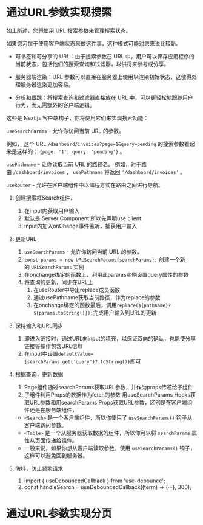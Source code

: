 
# 通过URL参数实现搜索

如上所述，您将使用 URL 搜索参数来管理搜索状态。

如果您习惯于使用客户端状态来做这件事，这种模式可能对您来说比较新。

- 可书签和可分享的 URL：由于搜索参数在 URL 中，用户可以保存应用程序的当前状态，包括他们的搜索查询和过滤器，以供将来参考或分享。

- 服务器端渲染：URL 参数可以直接在服务器上使用以渲染初始状态，这使得处理服务器渲染更加容易。

- 分析和跟踪：将搜索查询和过滤器直接放在 URL 中，可以更轻松地跟踪用户行为，而无需额外的客户端逻辑。

这些是 Next.js 客户端钩子，你将使用它们来实现搜索功能：

`useSearchParams` - 允许你访问当前 URL 的参数。

例如，
这个 URL `/dashboard/invoices?page=1&query=pending` 的搜索参数看起来是这样的： `{page: '1', query: 'pending'}` 。

`usePathname` - 让你读取当前 URL 的路径名。
例如，对于路由 `/dashboard/invoices` ， `usePathname` 将返回 `'/dashboard/invoices'` 。

`useRouter` - 允许在客户端组件中以编程方式在路由之间进行导航。

1. 创建搜索框Search组件，
	1. 在input内获取用户输入
	2. 默认是 Server Component 所以先声明use client
	3. input内加入onChange事件监听，捕获用户输入
2. 更新URL
	1. `useSearchParams` - 允许你访问当前 URL 的参数。
	2. `const params = new URLSearchParams(searchParams);` 创建一个新的 `URLSearchParams` 实例
	3. 在onchange绑定的函数上，利用此params实例设置query属性的参数
	4. 将查询的更新，同步在URL上
		1. 在useRouter中导出replace成员函数
		2. 通过usePathname获取当前路径，作为replace的参数
		3. 在onchange绑定的函数最后，调用`replace(${pathname}?${params.toString()});`完成用户输入到URL的更新
3. 保持输入和URL同步
	1. 即进入链接时，通过URL向input的填充，以保证双向的确认，也能使分享链接等操作包含URL信息
	2. 在input中设置`defaultValue={searchParams.get('query')?.toString()}`即可
4. 根据查询，更新数据
	1. Page组件通过searchParams获取URL参数，并作为props传递给子组件
	2. 子组件利用Props的数据作为fetch的参数
	  用useSearchParams Hooks获取URL参数和用searchParams Props获取URL参数，区别是在客户端组件还是在服务端组件，
	
	- `<Search>` 是一个客户端组件，所以你使用了 `useSearchParams()` 钩子从客户端访问参数。
	- `<Table>` 是一个从服务器获取数据的组件，所以你可以将 `searchParams` 属性从页面传递给组件。
	- 一般来说，如果你想从客户端读取参数，使用 `useSearchParams()` 钩子，这样可以避免回到服务器。
5. 防抖，防止频繁请求
	1. import { useDebouncedCallback } from 'use-debounce';
	2. const handleSearch = useDebouncedCallback((term) => {···}, 300);

# 通过URL参数实现分页

